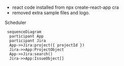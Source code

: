- react code installed from npx create-react-app cra
- removed extra sample files and logo.


Scheduler

```mermaid
 sequenceDiagram
  participant App
  participant Jira
  App->>Jira:project({ projectId })
  Jira->>App:ProjectObject
  App->>Jira:search()
  Jira->>App:IssueObject[]
```